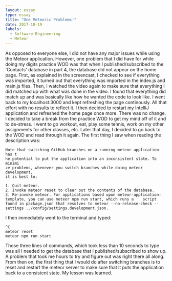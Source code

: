 ```yaml
---
layout: essay
type: essay
title: "One Meteoric Problems!"
date: 2017-10-19
labels:
  - Software Engineering
  - Meteor
---
```


As opposed to everyone else, I did not have any major issues while using the Meteor application. However, one problem that I did have for while doing my digits practice WOD was that when I published/subscribed to the 'Contacts' database in part 4, the database did not appear on the home page. First, as explained in the screencast, I checked to see if everything was imported, it turned out that everything was imported in the index.js and main.js files. Then, I watched the video again to make sure that everything I did matched up with what was done in the video. I found that everything did match up and was basically like how he wanted the code to look like. I went back to my localhost:3000 and kept refreshing the page continously. All that effort with no results to reflect it. I then decided to restart my IntelliJ application and refreshed the home page once more. There was no change. I decided to take a break from the practice WOD to get my mind off of it and to de-stress. I went to go workout, eat, play some tennis, work on my other assignments for other classes, etc. Later that day, I decided to go back to the WOD and read through it again. The first thing I saw when reading the description was:

```
Note that switching GitHub branches on a running meteor application has t
he potential to put the application into an inconsistent state. To minimi
ze problems, whenever you switch branches while doing meteor development, 
it is best to:

1. Quit meteor.
2. Invoke meteor reset to clear out the contents of the database.
3. Re-invoke meteor. For applications based upon meteor-application-template, you can use meteor npm run start, which runs a    script found in package.json that resolves to meteor --no-release-check --settings ../config/settings.development.json.
```

I then immediately went to the terminal and typed:

```
^C
meteor reset
meteor npm run start
```

Those three lines of commands, which took less than 10 seconds to type was all I needed to get the database that I published/subscribed to show up. A problem that took me hours to try and figure out was right there all along. From then on, the first thing that I would do after switching branches is to reset and restart the meteor server to make sure that it puts the application back to a consistent state. My lesson was learned. 

